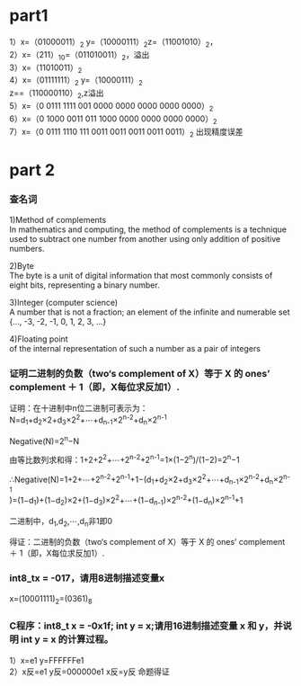 # part1 <br>
1）x=（01000011）<sub>2</sub> y=（10000111）<sub>2</sub>z=（11001010）<sub>2</sub>，<br>
2）x=（211）<sub>10</sub>=（011010011）<sub>2</sub>，溢出<br>
3）x=（11010011）<sub>2</sub><br>
4）x=（01111111）<sub>2</sub> y=（10000111）<sub>2</sub><br>z==（110000110）<sub>2</sub>,z溢出<br>
5）x=（0 0111 1111 001 0000 0000 0000 0000 0000）<sub>2</sub> <br>
6）x=（0 1000 0011 011 1000 0000 0000 0000 0000）<sub>2</sub> <br>
7）x=（0 0111 1110 111 0011 0011 0011 0011 0011）<sub>2</sub> 出现精度误差

# part 2<br>

### 查名词<br>
1)Method of complements<br>
In mathematics and computing, the method of complements is a technique used to subtract one number from another using only addition of positive numbers. <br>

2)Byte<br>
The byte is a unit of digital information that most commonly consists of eight bits, representing a binary number. <br>

3)Integer (computer science)<br>
A number that is not a fraction; an element of the infinite and numerable set {..., -3, -2, -1, 0, 1, 2, 3, ...}<br>

4)Floating point<br>
of the internal representation of such a number as a pair of integers


### 证明二进制的负数（two‘s complement of X）等于 X 的 ones’ complement ＋ 1（即，X每位求反加1）. 
证明：在十进制中n位二进制可表示为：<br> 
N=d<sub>1</sub>+d<sub>2</sub>×2+d<sub>3</sub>×2<sup>2</sup>+⋯+d<sub>n-1</sub>×2<sup>n-2</sup>+d<sub>n</sub>×2<sup>n-1</sup><br>

Negative(N)=2<sup>n</sup>−N <br>

由等比数列求和得：1+2+2<sup>2</sup>+⋯+2<sup>n-2</sup>+2<sup>n-1</sup>=1×(1−2<sup>n</sup>)/(1−2)=2<sup>n</sup>−1 <br>

∴Negative(N)=1+2+⋯+2<sup>n-2</sup>+2<sup>n-1</sup>+1−(d<sub>1</sub>+d<sub>2</sub>×2+d<sub>3</sub>×2<sup>2</sup>+⋯+d<sub>n-1</sub>×2<sup>n-2</sup>+d<sub>n</sub>×2<sup>n-1</sup><br>)=(1−d<sub>1</sub>)+(1−d<sub>2</sub>)×2+(1−d<sub>3</sub>)×2<sup>2</sup>+⋯+(1−d<sub>n-1</sub>)×2<sup>n-2</sup>+(1−d<sub>n</sub>)×2<sup>n-1</sup>+1<br>

二进制中，d<sub>1</sub>,d<sub>2</sub>,⋯,d<sub>n</sub>非1即0

得证：二进制的负数（two‘s complement of X）等于 X 的 ones’ 
complement ＋ 1（即，X每位求反加1）. 

### int8_tx = -017，请用8进制描述变量x 
x=(10001111)<sub>2</sub>=(0361)<sub>8</sub>
### C程序：int8_t x = -0x1f; int y = x;请用16进制描述变量 x 和 y，并说明 int y = x 的计算过程。
1）x=e1  y=FFFFFFe1<br>
2）x反=e1
y反=000000e1
x反=y反
命题得证






